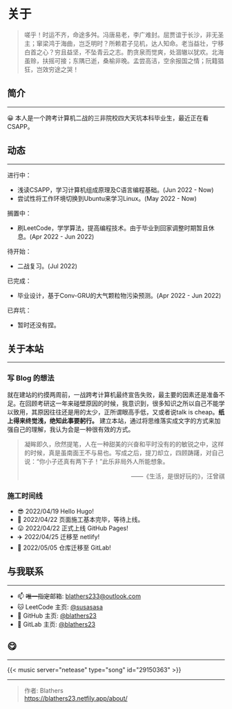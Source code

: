 # 关于


<!--more-->

> 嗟乎！时运不齐，命途多舛。冯唐易老，李广难封。屈贾谊于长沙，非无圣主；窜梁鸿于海曲，岂乏明时？所赖君子见机，达人知命。老当益壮，宁移白首之心？穷且益坚，不坠青云之志。酌贪泉而觉爽，处涸辙以犹欢。北海虽赊，扶摇可接；东隅已逝，桑榆非晚。孟尝高洁，空余报国之情；阮籍猖狂，岂效穷途之哭！

## 简介

---

😀 本人是一个跨考计算机二战的三非院校四大天坑本科毕业生，最近正在看CSAPP。

## 动态

---

进行中：

- 浅读CSAPP，学习计算机组成原理及C语言编程基础。(Jun 2022 - Now)
- 尝试性将工作环境切换到Ubuntu来学习Linux。(May 2022 - Now)

搁置中：

- 刷LeetCode，学学算法，提高编程技术。由于毕业到回家调整时期暂且休息。(Apr 2022 - Jun 2022)

待开始：

- 二战复习。(Jul 2022)

已完成：

- 毕业设计，基于Conv-GRU的大气颗粒物污染预测。(Apr 2022 - Jun 2022)

已弃坑：

- 暂时还没有捏。

## 关于本站

---

### 写 Blog 的想法

就在建站的约摸两周前，一战跨考计算机最终宣告失败，最主要的因素还是准备不足。在回顾考研这一年来碰壁原因的时候，我意识到，很多知识之所以自己不能学以致用，其原因往往还是用的太少，正所谓眼高手低，又或者说talk is cheap。**纸上得来终觉浅，绝知此事要躬行。** 建立本站，通过将思维落实成文字的方式来加强自己的理解，我认为会是一种很有效的方式。

> 凝眸即久，欣然提笔，人在一种甜美的兴奋和平时没有的的敏锐之中，这样的时候，真是虽南面王不与易也。写成之后，提刀却立，四顾踌躇，对自己说：“你小子还真有两下子！”此乐非局外人所能想象。
> <p align="right"> ——《生活，是很好玩的》，汪曾祺</p>

### 施工时间线


 - 😎  2022/04/19 Hello Hugo!
 - 🥱  2022/04/22 页面施工基本完毕，等待上线。
 - 😛  2022/04/22 正式上线 GitHub Pages!
 - ✈️  2022/04/25 迁移至 netlify!
 - 🦊  2022/05/05 仓库迁移至 GitLab!


## 与我联系

---

- 📫  ~~唯一指定~~邮箱: blathers233@outlook.com
- 🐱 LeetCode 主页: [@susasasa](https://leetcode.cn/u/susasasa/)
- 👾 GitHub 主页: [@blathers23](https://github.com/blathers23)
- 🦊 GitLab 主页: [@blathers23](https://gitlab.com/blathers23)

## 😋

---

{{< music server="netease" type="song" id="29150363" >}}


---

> 作者: Blathers  
> https://blathers23.netfily.app/about/
